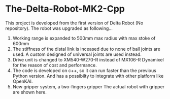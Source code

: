 # The-Delta-Robot-MK2-Cpp
This project is developed from the first version of Delta Robot (No repository). The robot was upgraded as following...
1. Working range is expanded to 500mm max radius with max stoke of 600mm
2. The stiffness of the distal link is inceased due to none of ball joints are used. A custom designed of universal joints are used instead.
3. Drive unit is changed to XM540-W270-R instead of MX106-R Dynamixel for the reason of cost and performance.
4. The code is developed on c++, so it can run faster than the previous Python version. And has a possibilty to integrate with other platform like OpenKAI.
5. New gripper system, a two-fingers gripper
The actual robot with gripper are shown here.

